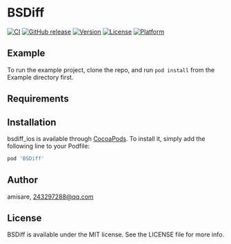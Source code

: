 # BSDiff

[![CI](https://github.com/amisare/BSDiff-iOS/workflows/CI/badge.svg)](https://github.com/amisare/BSDiff-iOS/actions)
[![GitHub release](https://img.shields.io/github/release/amisare/BSDiff-iOS.svg)](https://github.com/amisare/BSDiff-iOS/releases)
[![Version](https://img.shields.io/cocoapods/v/BSDiff.svg?style=flat)](https://cocoapods.org/pods/BSDiff)
[![License](https://img.shields.io/github/license/amisare/BSDiff-iOS.svg)](https://cocoapods.org/pods/BSDiff)
[![Platform](https://img.shields.io/cocoapods/p/BSDiff.svg?style=flat)](https://cocoapods.org/pods/BSDiff)

## Example

To run the example project, clone the repo, and run `pod install` from the Example directory first.

## Requirements

## Installation

bsdiff_ios is available through [CocoaPods](https://cocoapods.org). To install
it, simply add the following line to your Podfile:

```ruby
pod 'BSDiff'
```

## Author

amisare, 243297288@qq.com

## License

BSDiff is available under the MIT license. See the LICENSE file for more info.
